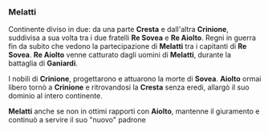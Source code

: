 ### Melatti
Continente diviso in due: da una parte **Cresta** e dall'altra **Crinione**, suddivisa a sua volta tra i due fratelli **Re Sovea** e **Re Aiolto**. Regni in guerra fin da subito che vedono la partecipazione di **Melatti** tra i capitanti di **Re Sovea**. **Re Aiolto** venne catturato dagli uomini di **Melatti**, durante la battaglia di **Ganiardi**.

I nobili di **Crinione**, progettarono e attuarono la morte di **Sovea**. **Aiolto** ormai libero tornò a **Crinione** e ritrovandosi la **Cresta** senza eredi, allargò il suo dominio al intero continente.

**Melatti** anche se non in ottimi rapporti con **Aiolto**, mantenne il giuramento e continuò a servire il suo "nuovo" padrone
